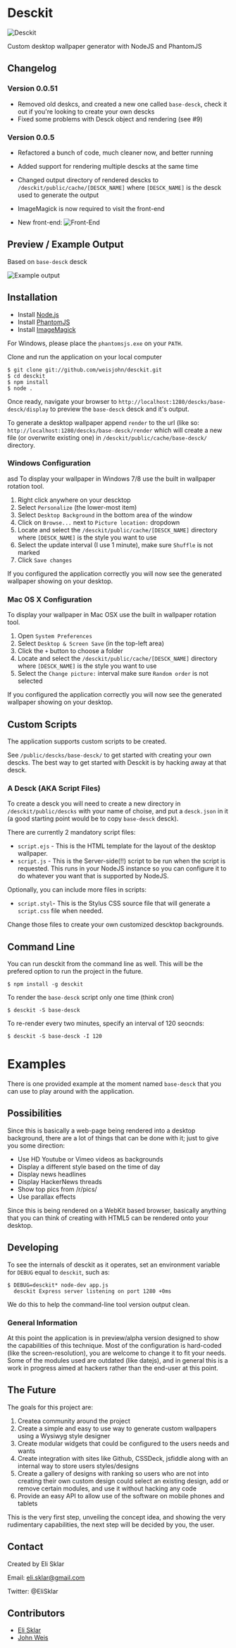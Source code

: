 # Desckit

![Desckit](https://raw.github.com/elis/desckit/master/public/images/logo.png)

Custom desktop wallpaper generator with NodeJS and PhantomJS

## Changelog

### Version 0.0.51

* Removed old deskcs, and created a new one called `base-desck`, check it out if you're looking to create your own descks
* Fixed some problems with Desck object and rendering (see #9)

### Version 0.0.5

* Refactored a bunch of code, much cleaner now, and better running

* Added support for rendering multiple descks at the same time

* Changed output directory of rendered descks to `/desckit/public/cache/[DESCK_NAME]` where `[DESCK_NAME]` is the desck used to generate the output

* ImageMagick is now required to visit the front-end

* New front-end: ![Front-End](http://i.imgur.com/wvWSsXC.png)

## Preview / Example Output

Based on `base-desck` desck

![Example output](http://i.imgur.com/frXoMT6.jpg)

## Installation

 - Install [Node.js](http://nodejs.org/download/)
 - Install [PhantomJS](http://phantomjs.org/download.html)
 - Install [ImageMagick](http://www.imagemagick.org/script/binary-releases.php)

For Windows, please place the `phantomsjs.exe` on your `PATH`.

Clone and run the application on your local computer

```shell
$ git clone git://github.com/weisjohn/desckit.git
$ cd desckit
$ npm install
$ node .
```

Once ready, navigate your browser to `http://localhost:1280/descks/base-desck/display` to preview the `base-desck` desck and it's output.

To generate a desktop wallpaper append `render` to the url (like so: `http://localhost:1280/descks/base-desck/render` which will create a new file (or overwrite existing one) in `/desckit/public/cache/base-desck/` directory.

### Windows Configuration
asd
To display your wallpaper in Windows 7/8 use the built in wallpaper rotation tool.

 1. Right click anywhere on your descktop
 2. Select `Personalize` (the lower-most item)
 3. Select `Desktop Background` in the bottom area of the window
 4. Click on `Browse...` next to `Picture location:` dropdown
 5. Locate and select the `/desckit/public/cache/[DESCK_NAME]` directory where `[DESCK_NAME]` is the style you want to use
 6. Select the update interval (I use 1 minute), make sure `Shuffle` is not marked
 7. Click `Save changes`

If you configured the application correctly you will now see the generated wallpaper showing on your desktop.

### Mac OS X Configuration

To display your wallpaper in Mac OSX use the built in wallpaper rotation tool.

 1. Open `System Preferences`
 2. Select `Desktop & Screen Save` (in the top-left area)
 3. Click the `+` button to choose a folder
 4. Locate and select the `/desckit/public/cache/[DESCK_NAME]` directory where `[DESCK_NAME]` is the style you want to use
 5. Select the `Change picture:` interval make sure `Random order` is not selected

If you configured the application correctly you will now see the generated wallpaper showing on your desktop.


## Custom Scripts

The application supports custom scripts to be created.

See `/public/descks/base-desck/` to get started with creating your own descks. The best way to get started with Desckit is by hacking away at that desck.

### A Desck (AKA Script Files)

To create a desck you will need to create a new directory in `/desckit/public/descks` with your name of choise, and put a `desck.json` in it (a good starting point would be to copy `base-desck` desck).

There are currently 2 mandatory script files:

 - `script.ejs` - This is the HTML template for the layout of the desktop wallpaper.
 - `script.js` - This is the Server-side(!!) script to be run when the script is requested. This runs in your NodeJS instance so you can configure it to do whatever you want that is supported by NodeJS.

Optionally, you can include more files in scripts:

 - `script.styl`- This is the Stylus CSS source file that will generate a `script.css` file when needed.

Change those files to create your own customized descktop backgrounds.

## Command Line 

You can run desckit from the command line as well.  This will be the prefered option to run the project in the future.

```
$ npm install -g desckit
```

To render the `base-desck` script only one time (think cron)

```
$ desckit -S base-desck 
```

To re-render every two minutes, specify an interval of 120 seocnds:

```
$ desckit -S base-desck -I 120
```


# Examples

There is one provided example at the moment named `base-desck` that you can use to play around with the application.

## Possibilities

Since this is basically a web-page being rendered into a desktop background, there are a lot of things that can be done with it; just to give you some direction:

 - Use HD Youtube or Vimeo videos as backgrounds
 - Display a different style based on the time of day
 - Display news headlines
 - Display HackerNews threads
 - Show top pics from /r/pics/
 - Use parallax effects

Since this is being rendered on a WebKit based browser, basically anything that you can think of creating with HTML5 can be rendered onto your desktop.

## Developing 

To see the internals of desckit as it operates, set an environment variable for `DEBUG` equal to `desckit`, such as:

```shell
$ DEBUG=desckit* node-dev app.js 
  desckit Express server listening on port 1280 +0ms
```

We do this to help the command-line tool version output clean.

### General Information

At this point the application is in preview/alpha version designed to show the capabilities of this technique. Most of the configuration is hard-coded (like the screen-resolution), you are welcome to change it to fit your needs. Some of the modules used are outdated (like datejs), and in general this is a work in progress aimed at hackers rather than the end-user at this point.

## The Future

The goals for this project are:

 1. Createa community around the project
 2. Create a simple and easy to use way to generate custom wallpapers using a Wysiwyg style designer
 3. Create modular widgets that could be configured to the users needs and wants
 4. Create integration with sites like Github, CSSDeck, jsfiddle along with an internal way to store users styles/designs
 5. Create a gallery of designs with ranking so users who are not into creating their own custom design could select an existing design, add or remove certain modules, and use it without hacking any code
 6. Provide an easy API to allow use of the software on mobile phones and tablets

This is the very first step, unveiling the concept idea, and showing the very rudimentary capabilities, the next step will be decided by you, the user.

## Contact

Created by Eli Sklar

Email: eli.sklar@gmail.com

Twitter: @EliSklar

## Contributors

 - [Eli Sklar](http://github.com/elis)
 - [John Weis](http://github.com/weisjohn)